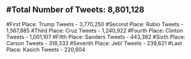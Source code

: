 #Total Number of Tweets: 8,801,128 
---
#First Place: Trump Tweets - 3,770,250
#Second Place: Rubio Tweets - 1,567,885
#Third Place: Cruz Tweets - 1,240,922
#Fourth Place: Clinton Tweets - 1,001,107
#Fifth Place: Sanders Tweets - 443,392
#Sixth Place: Carson Tweets - 318,333
#Seventh Place: Jeb! Tweets - 239,621
#Last Place: Kasich Tweets - 220,604

